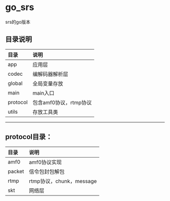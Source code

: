 # go_srs
srs的go版本

## 目录说明
|  目录  |  说明  |
|:------|:------|
| app | 应用层 |
| codec | 编解码器解析层 |
| global | 全局变量存放 |
| main | main入口 |
| protocol | 包含amf0协议，rtmp协议 |
| utils | 存放工具类 |
------

## protocol目录：
|  目录  |  说明  |
|:------|:------|
| amf0 | amf0协议实现 |
| packet | 信令包封包解包 |
| rtmp | rtmp协议，chunk，message |
| skt | 网络层 |
